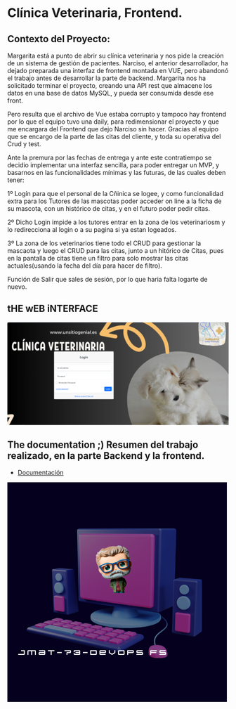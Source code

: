 # Clínica Veterinaria, Frontend.

## Contexto del Proyecto:

Margarita está a punto de abrir su clínica veterinaria y nos pide la creación de un sistema de gestión de pacientes. Narciso, el anterior desarrollador, ha dejado preparada una interfaz de frontend montada en VUE, pero abandonó el trabajo antes de desarrollar la parte de backend. Margarita nos ha solicitado terminar el proyecto, creando una API rest que almacene los datos en una base de datos MySQL, y pueda ser consumida desde ese front.

Pero resulta que el archivo de Vue estaba corrupto y tampoco hay frontend por lo que el equipo tuvo una daily, para redimensionar el proyecto y que me encargara del Frontend que dejo Narciso sin hacer. Gracias al equipo que se encargo de la parte de las citas del cliente, y toda su operativa del Crud y test.

Ante la premura por las fechas de entrega y ante este contratiempo se decidio implementar una interfaz sencilla, para poder entregar un MVP, y basarnos en las funcionalidades mínimas y las futuras, de las cuales deben tener:

1º Logín para que el personal de la Cñinica se logee, y como funcionalidad extra para los Tutores de las mascotas poder acceder on line a la ficha de su mascota, con un histórico de citas, y en el futuro poder pedir citas.

2º Dicho Login impide a los tutores entrar en la zona de los veterinariosm y lo redirecciona al login o a su pagina si ya estan logeados.

3º La zona de los veterinarios tiene todo el CRUD para gestionar la mascaota y luego el CRUD para las citas, junto a un hitórico de Citas, pues en la pantalla de citas tiene un filtro para solo mostrar las citas actuales(usando la fecha del día para hacer de filtro).

Función de Salir que sales de sesión, por lo que haria falta logarte de nuevo.


## tHE wEB iNTERFACE
![key](/src/static/images/UI.png)


## The documentation ;) Resumen del trabajo realizado, en la parte Backend y la frontend.
* [Documentación](https://www.canva.com/design/DAGNcs3qQ1c/BcWeUzfY-GYTvaGqNsdecQ/view?utm_content=DAGNcs3qQ1c&utm_campaign=designshare&utm_medium=link&utm_source=editor)

![key](/src/static/images/T4.png)
